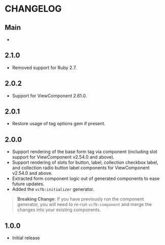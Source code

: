 # CHANGELOG

## Main

-

## 2.1.0

- Removed support for Ruby 2.7.

## 2.0.2

- Support for ViewComponent 2.61.0.

## 2.0.1

- Restore usage of tag options gem if present.

## 2.0.0

- Support rendering of the base form tag via component (including slot support
  for ViewComponent v2.54.0 and above).
- Support rendering of slots for button, label, collection checkbox label, and
  collection radio button label components for ViewComponent v2.54.0 and above.
- Extracted form component logic out of generated components to ease future
  updates.
- Added the `vcfb:initializer` generator.

> **Breaking Change**: If you have previously run the component generator, you
> will need to re-run `vcfb:component` and merge the changes into your existing
> components.

## 1.0.0

- Initial release

